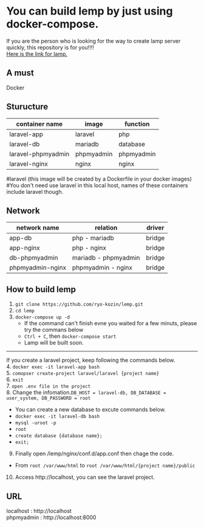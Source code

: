 # You can build lemp by just using docker-compose.
If you are the person who is looking for the way to create lamp server quickly, this repository is for you!!!!      
[Here is the link for lamp.](https://github.com/ryo-kozin/lamp.git)
    
## A must
Docker      

## Sturucture
| container name     | image      | function       |
| ------------------ | ---------- | --------       |
| laravel-app        | laravel    | php            |
| laravel-db         | mariadb    | database       |        
| laravel-phpmyadmin | phpmyadmin | phpmyadmin     |
| laravel-nginx      | nginx      | nginx          |

#laravel (this image will be created by a Dockerfile in your docker images)  
#You don't need use laravel in this local host, names of these containers include laravel though.
    
## Network
| network name     | relation                 | driver |
| ---------------- | ------------------------ | ------ |
| app-db           | php - mariadb            | bridge |
| app-nginx        | php - nginx              | bridge |
| db-phpmyadmin    | mariadb - phpmyadmin     | bridge |
| phpmyadmin-nginx | phpmyadmin - nginx       | bridge |
    

## How to build lemp
1. `git clone https://github.com/ryo-kozin/lemp.git`    
2. `cd lemp`   
3. `docker-compose up -d`
    - If the command can't finish evne you waited for a few minuts, please try the commans below
    - `Ctrl + C`, then `docker-compose start`
    - Lamp will be built soon.
___
If you create a laravel project, keep following the commands below.    
4. `docker exec -it laravel-app bash`  
5. `comopser create-project laravel/laravel {project name}`    
6. `exit`    
7. `open .env file in the project`   
8. Change the infomation.`DB_HOST = laravel-db, DB_DATABASE = user_system, DB_PASSWORD = root`     
- You can create a new database to excute commands below.    
- `docker exec -it laravel-db bash`    
- `mysql -uroot -p`    
- `root`   
- `create database {database name};`   
- `exit;`
        
9. Finally open /lemp/nginx/conf.d/app.conf then chage the code.        
- From `root /var/www/html` to `root /var/www/html/{project name}/public`
      
10. Access http://localhost, you can see the laravel project.
    
## URL    
localhost : http://localhost   
phpmyadmin : http://localhost:8000    
